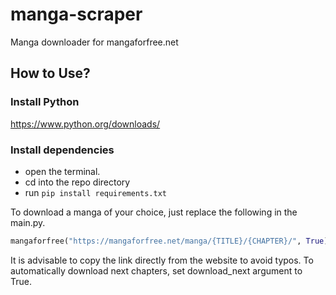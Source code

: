 # manga-scraper
Manga downloader for mangaforfree.net

## How to Use?

### Install Python
https://www.python.org/downloads/

### Install dependencies
- open the terminal.
- cd into the repo directory
- run `pip install requirements.txt`

To download a manga of your choice, just replace the following in the main.py.

```python
mangaforfree("https://mangaforfree.net/manga/{TITLE}/{CHAPTER}/", True)
```
It is advisable to copy the link directly from the website to avoid typos.
To automatically download next chapters, set download_next argument to True.
